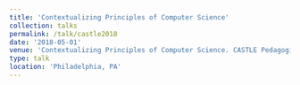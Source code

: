 ```yaml
---
title: 'Contextualizing Principles of Computer Science'
collection: talks
permalink: /talk/castle2018
date: '2018-05-01'
venue: 'Contextualizing Principles of Computer Science. CASTLE Pedagogical Happy Hour. Philadelphia, PA. May, 2018.  CASTLE Summit at Drexel University. Faculty Panelist.'
type: talk
location: 'Philadelphia, PA'
---
```


